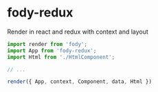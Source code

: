 # fody-redux

Render in react and redux with context and layout

```js
import render from 'fody';
import App from 'fody-redux';
import Html from './HtmlComponent';

// ...

render({ App, context, Component, data, Html })
```
